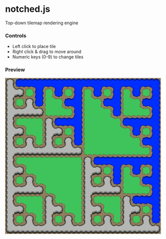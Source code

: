 # notched.js

Top-down tilemap rendering engine

### Controls
- Left click to place tile
- Right click & drag to move around
- Numeric keys (0-9) to change tiles

### Preview
![preview](/assets/preview.png)
